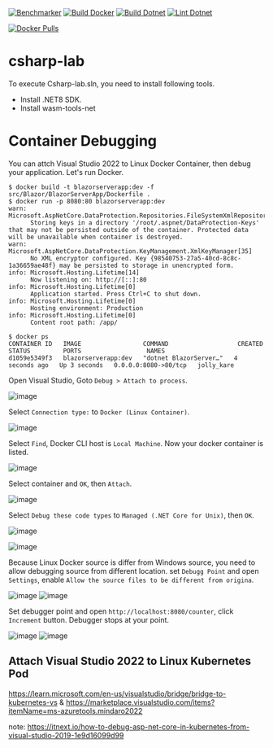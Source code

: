 [![Benchmarker](https://github.com/guitarrapc/csharp-lab/actions/workflows/benchmarker.yaml/badge.svg)](https://github.com/guitarrapc/csharp-lab/actions/workflows/benchmarker.yaml)
[![Build Docker](https://github.com/guitarrapc/csharp-lab/actions/workflows/build-docker.yaml/badge.svg)](https://github.com/guitarrapc/csharp-lab/actions/workflows/build-docker.yaml)
[![Build Dotnet](https://github.com/guitarrapc/csharp-lab/actions/workflows/build-dotnet.yaml/badge.svg)](https://github.com/guitarrapc/csharp-lab/actions/workflows/build-dotnet.yaml)
[![Lint Dotnet](https://github.com/guitarrapc/csharp-lab/actions/workflows/lint-dotnet.yaml/badge.svg)](https://github.com/guitarrapc/csharp-lab/actions/workflows/lint-dotnet.yaml)

[![Docker Pulls](https://img.shields.io/docker/pulls/guitarrapc/csharp-lab.svg?style=for-the-badge)](https://hub.docker.com/r/guitarrapc/csharp-lab/)

# csharp-lab

To execute Csharp-lab.sln, you need to install following tools.

* Install .NET8 SDK.
* Install wasm-tools-net

# Container Debugging

You can attch Visual Studio 2022 to Linux Docker Container, then debug your application. Let's run Docker.

```
$ docker build -t blazorserverapp:dev -f src/Blazor/BlazorServerApp/Dockerfile .
$ docker run -p 8080:80 blazorserverapp:dev
warn: Microsoft.AspNetCore.DataProtection.Repositories.FileSystemXmlRepository[60]
      Storing keys in a directory '/root/.aspnet/DataProtection-Keys' that may not be persisted outside of the container. Protected data will be unavailable when container is destroyed.
warn: Microsoft.AspNetCore.DataProtection.KeyManagement.XmlKeyManager[35]
      No XML encryptor configured. Key {98540753-27a5-40cd-8c8c-1a36659ae48f} may be persisted to storage in unencrypted form.
info: Microsoft.Hosting.Lifetime[14]
      Now listening on: http://[::]:80
info: Microsoft.Hosting.Lifetime[0]
      Application started. Press Ctrl+C to shut down.
info: Microsoft.Hosting.Lifetime[0]
      Hosting environment: Production
info: Microsoft.Hosting.Lifetime[0]
      Content root path: /app/

$ docker ps
CONTAINER ID   IMAGE                 COMMAND                   CREATED         STATUS         PORTS                  NAMES
d1059e5349f3   blazorserverapp:dev   "dotnet BlazorServer…"   4 seconds ago   Up 3 seconds   0.0.0.0:8080->80/tcp   jolly_kare
```

Open Visual Studio, Goto `Debug > Attach to process`.

![image](https://user-images.githubusercontent.com/3856350/256191790-e0e955f8-b2ab-4d21-b1f8-78c8d623d364.png)

Select `Connection type:` to `Docker (Linux Container)`.

![image](https://user-images.githubusercontent.com/3856350/256192053-62eb22bb-8c76-4b17-8c8a-66bcdd6c6832.png)

Select `Find`, Docker CLI host is `Local Machine`. Now your docker container is listed.

![image](https://user-images.githubusercontent.com/3856350/256195607-218e8e99-2dd3-44d5-9605-3a871e4b6756.png)

Select container and `OK`, then `Attach`.

![image](https://user-images.githubusercontent.com/3856350/256195734-4fff6d52-64cb-4faf-ac94-5833c985fe87.png)

Select `Debug these code types` to `Managed (.NET Core for Unix)`, then `OK`.

![image](https://user-images.githubusercontent.com/3856350/256195982-f34dabce-1c31-4100-8700-9dde26a6690d.png)

![image](https://user-images.githubusercontent.com/3856350/256193043-35ac7c94-2dc6-4b04-813e-a11372e095ed.png)

Because Linux Docker source is differ from Windows source, you need to allow debugging source from different location.
set `Debugg Point` and open `Settings`, enable `Allow the source files to be different from origina`.

![image](https://user-images.githubusercontent.com/3856350/256196212-d682bf4a-0abe-44c7-92c8-97541fc79176.png)
![image](https://user-images.githubusercontent.com/3856350/256196322-231ec010-220d-4688-bb47-c36eabbd3f64.png)

Set debugger point and open `http://localhost:8080/counter`, click `Increment` button. Debugger stops at your point.

![image](https://user-images.githubusercontent.com/3856350/256196434-e6004da9-e561-4a49-8e0d-4973d965943b.png)
![image](https://user-images.githubusercontent.com/3856350/256196461-4e5b8bd2-e8f7-454d-a5cd-bb40d4894df7.png)


## Attach Visual Studio 2022 to Linux Kubernetes Pod

https://learn.microsoft.com/en-us/visualstudio/bridge/bridge-to-kubernetes-vs & https://marketplace.visualstudio.com/items?itemName=ms-azuretools.mindaro2022

note: https://itnext.io/how-to-debug-asp-net-core-in-kubernetes-from-visual-studio-2019-1e9d16099d99
